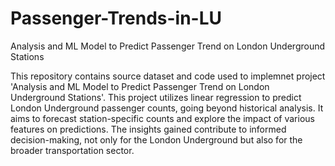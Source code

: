 # Passenger-Trends-in-LU
Analysis and ML Model to Predict Passenger Trend on London Underground Stations

This repository contains source dataset and code used to implemnet project 'Analysis and ML Model to Predict Passenger Trend on London Underground Stations'.
This project utilizes linear regression to predict London Underground passenger counts, going beyond historical analysis. It aims to forecast station-specific counts and explore the impact of various features on predictions. The insights gained contribute to informed decision-making, not only for the London Underground but also for the broader transportation sector.
